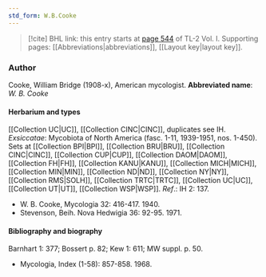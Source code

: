 ```yaml
---
std_form: W.B.Cooke
---
```


> [!cite] BHL link: this entry starts at [page 544](https://www.biodiversitylibrary.org/page/33120675) of TL-2 Vol. I.
> Supporting pages: [[Abbreviations|abbreviations]], [[Layout key|layout key]].

### Author

Cooke, William Bridge (1908-x), American mycologist. 
**Abbreviated name**: *W. B. Cooke*

#### Herbarium and types

[[Collection UC|UC]], [[Collection CINC|CINC]], duplicates see IH.
*Exsiccatae*: Mycobiota of North America (fasc. 1-11, 1939-1951, nos. 1-450). Sets at [[Collection BPI|BPI]], [[Collection BRU|BRU]], [[Collection CINC|CINC]], [[Collection CUP|CUP]], [[Collection DAOM|DAOM]], [[Collection FH|FH]], [[Collection KANU|KANU]], [[Collection MICH|MICH]], [[Collection MIN|MIN]], [[Collection ND|ND]], [[Collection NY|NY]], [[Collection RMS|SOLH]], [[Collection TRTC|TRTC]], [[Collection UC|UC]], [[Collection UT|UT]], [[Collection WSP|WSP]].
*Ref*.: IH 2: 137.
- W. B. Cooke, Mycologia 32: 416-417. 1940.
- Stevenson, Beih. Nova Hedwigia 36: 92-95. 1971.

#### Bibliography and biography

Barnhart 1: 377; Bossert p. 82; Kew 1: 611; MW suppl. p. 50.
- Mycologia, Index (1-58): 857-858. 1968.

